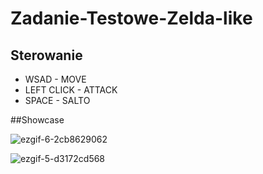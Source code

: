# Zadanie-Testowe-Zelda-like
 
## Sterowanie
* WSAD - MOVE
* LEFT CLICK - ATTACK
* SPACE - SALTO

##Showcase

![ezgif-6-2cb8629062](https://github.com/user-attachments/assets/0f1dadad-24a1-4fa9-a5ab-c317cd592711)

![ezgif-5-d3172cd568](https://github.com/user-attachments/assets/dbf8450f-dda4-4a48-bef2-dde13c4c254b)
